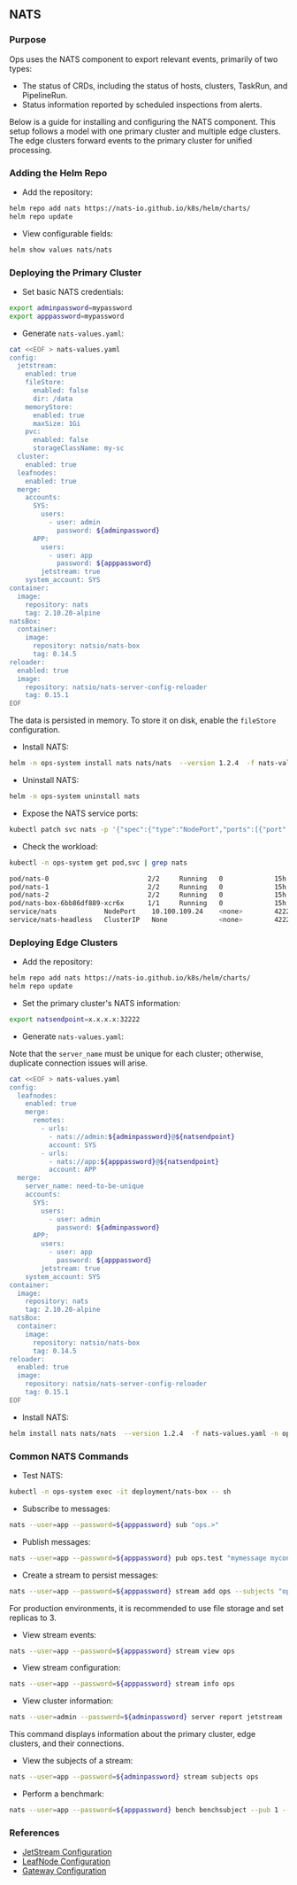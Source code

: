 ## NATS

### Purpose

Ops uses the NATS component to export relevant events, primarily of two types:

- The status of CRDs, including the status of hosts, clusters, TaskRun, and PipelineRun.
- Status information reported by scheduled inspections from alerts.

Below is a guide for installing and configuring the NATS component. This setup follows a model with one primary cluster and multiple edge clusters. The edge clusters forward events to the primary cluster for unified processing.

### Adding the Helm Repo

- Add the repository:

```bash
helm repo add nats https://nats-io.github.io/k8s/helm/charts/
helm repo update
```

- View configurable fields:

```bash
helm show values nats/nats
```

### Deploying the Primary Cluster

- Set basic NATS credentials:

```bash
export adminpassword=mypassword
export apppassword=mypassword
```

- Generate `nats-values.yaml`:

```bash
cat <<EOF > nats-values.yaml
config:
  jetstream:
    enabled: true
    fileStore:
      enabled: false
      dir: /data
    memoryStore:
      enabled: true
      maxSize: 1Gi
    pvc:
      enabled: false
      storageClassName: my-sc
  cluster:
    enabled: true
  leafnodes:
    enabled: true
  merge:
    accounts:
      SYS:
        users:
          - user: admin
            password: ${adminpassword}
      APP:
        users:
          - user: app
            password: ${apppassword}
        jetstream: true
    system_account: SYS
container:
  image:
    repository: nats
    tag: 2.10.20-alpine
natsBox:
  container:
    image:
      repository: natsio/nats-box
      tag: 0.14.5
reloader:
  enabled: true
  image:
    repository: natsio/nats-server-config-reloader
    tag: 0.15.1
EOF
```

The data is persisted in memory. To store it on disk, enable the `fileStore` configuration.

- Install NATS:

```bash
helm -n ops-system install nats nats/nats  --version 1.2.4  -f nats-values.yaml
```

- Uninstall NATS:

```bash
helm -n ops-system uninstall nats
```

- Expose the NATS service ports:

```bash
kubectl patch svc nats -p '{"spec":{"type":"NodePort","ports":[{"port":4222,"nodePort":32223,"targetPort":"nats"},{"port":7422,"nodePort":32222,"targetPort":"leafnodes"}]}}' -n ops-system
```

- Check the workload:

```bash
kubectl -n ops-system get pod,svc | grep nats

pod/nats-0                         2/2     Running   0             15h
pod/nats-1                         2/2     Running   0             15h
pod/nats-2                         2/2     Running   0             15h
pod/nats-box-6bb86df889-xcr6x      1/1     Running   0             15h
service/nats            NodePort    10.100.109.24    <none>        4222:32223/TCP,7422:32222/TCP         15h
service/nats-headless   ClusterIP   None             <none>        4222/TCP,7422/TCP,6222/TCP,8222/TCP   15h
```

### Deploying Edge Clusters

- Add the repository:

```bash
helm repo add nats https://nats-io.github.io/k8s/helm/charts/
helm repo update
```

- Set the primary cluster's NATS information:

```bash
export natsendpoint=x.x.x.x:32222
```

- Generate `nats-values.yaml`:

Note that the `server_name` must be unique for each cluster; otherwise, duplicate connection issues will arise.

```bash
cat <<EOF > nats-values.yaml
config:
  leafnodes:
    enabled: true
    merge:
      remotes:
        - urls:
          - nats://admin:${adminpassword}@${natsendpoint}
          account: SYS
        - urls:
          - nats://app:${apppassword}@${natsendpoint}
          account: APP
  merge:
    server_name: need-to-be-unique
    accounts:
      SYS:
        users:
          - user: admin
            password: ${adminpassword}
      APP:
        users:
          - user: app
            password: ${apppassword}
        jetstream: true
    system_account: SYS
container:
  image:
    repository: nats
    tag: 2.10.20-alpine
natsBox:
  container:
    image:
      repository: natsio/nats-box
      tag: 0.14.5
reloader:
  enabled: true
  image:
    repository: natsio/nats-server-config-reloader
    tag: 0.15.1
EOF
```

- Install NATS:

```bash
helm install nats nats/nats  --version 1.2.4  -f nats-values.yaml -n ops-system
```

### Common NATS Commands

- Test NATS:

```bash
kubectl -n ops-system exec -it deployment/nats-box -- sh
```

- Subscribe to messages:

```bash
nats --user=app --password=${apppassword} sub "ops.>"
```

- Publish messages:

```bash
nats --user=app --password=${apppassword} pub ops.test "mymessage mycontent"
```

- Create a stream to persist messages:

```bash
nats --user=app --password=${apppassword} stream add ops --subjects "ops.>" --ack --max-msgs=-1 --max-bytes=-1 --max-age=168h --storage file --retention limits --max-msg-size=-1 --discard=old --replicas 1 --dupe-window=2m
```

For production environments, it is recommended to use file storage and set replicas to 3.

- View stream events:

```bash
nats --user=app --password=${apppassword} stream view ops
```

- View stream configuration:

```bash
nats --user=app --password=${apppassword} stream info ops
```

- View cluster information:

```bash
nats --user=admin --password=${adminpassword} server report jetstream
```

This command displays information about the primary cluster, edge clusters, and their connections.

- View the subjects of a stream:

```bash
nats --user=app --password=${adminpassword} stream subjects ops
```

- Perform a benchmark:

```bash
nats --user=app --password=${apppassword} bench benchsubject --pub 1 --sub 10
```

### References

- [JetStream Configuration](https://docs.nats.io/running-a-nats-service/configuration#jetstream)
- [LeafNode Configuration](https://docs.nats.io/running-a-nats-service/configuration/leafnodes/leafnode_conf)
- [Gateway Configuration](https://docs.nats.io/running-a-nats-service/configuration/gateways/gateway#gateway-configuration-block)
